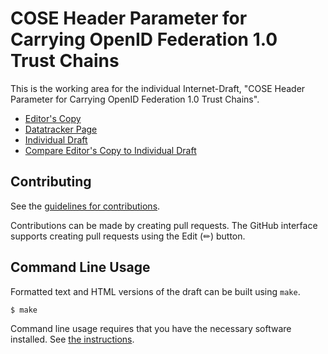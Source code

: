 # COSE Header Parameter for Carrying OpenID Federation 1.0 Trust Chains

This is the working area for the individual Internet-Draft, "COSE Header Parameter for Carrying OpenID Federation 1.0 Trust Chains".

* [Editor's Copy](https://peppelinux.github.io/draft-demarco-cose-header-federation-trust-chain/#go.draft-demarco-cose-header-federation-trust-chain.html)
* [Datatracker Page](https://datatracker.ietf.org/doc/draft-demarco-cose-header-federation-trust-chain)
* [Individual Draft](https://datatracker.ietf.org/doc/html/draft-demarco-cose-header-federation-trust-chain)
* [Compare Editor's Copy to Individual Draft](https://peppelinux.github.io/draft-demarco-cose-header-federation-trust-chain/#go.draft-demarco-cose-header-federation-trust-chain.diff)


## Contributing

See the
[guidelines for contributions](https://github.com/peppelinux/draft-demarco-cose-header-federation-trust-chain/blob/main/CONTRIBUTING.md).

Contributions can be made by creating pull requests.
The GitHub interface supports creating pull requests using the Edit (✏) button.


## Command Line Usage

Formatted text and HTML versions of the draft can be built using `make`.

```sh
$ make
```

Command line usage requires that you have the necessary software installed.  See
[the instructions](https://github.com/martinthomson/i-d-template/blob/main/doc/SETUP.md).

